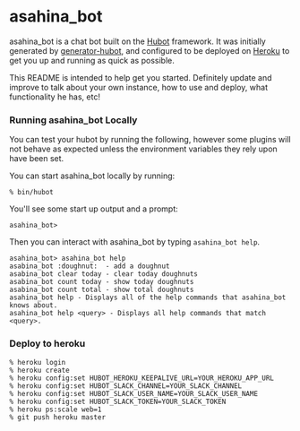 # asahina_bot

asahina_bot is a chat bot built on the [Hubot][hubot] framework. It was
initially generated by [generator-hubot][generator-hubot], and configured to be
deployed on [Heroku][heroku] to get you up and running as quick as possible.

This README is intended to help get you started. Definitely update and improve
to talk about your own instance, how to use and deploy, what functionality he
has, etc!

[heroku]: http://www.heroku.com
[hubot]: http://hubot.github.com
[generator-hubot]: https://github.com/github/generator-hubot

### Running asahina_bot Locally

You can test your hubot by running the following, however some plugins will not
behave as expected unless the environment variables they rely upon have been 
set.

You can start asahina_bot locally by running:

    % bin/hubot

You'll see some start up output and a prompt:

    asahina_bot>

Then you can interact with asahina_bot by typing `asahina_bot help`.

    asahina_bot> asahina_bot help
    asabina_bot :doughnut:  - add a doughnut
    asabina_bot clear today - clear today doughnuts
    asabina_bot count today - show today doughnuts
    asabina_bot count total - show total doughnuts
    asahina_bot help - Displays all of the help commands that asahina_bot knows about.
    asahina_bot help <query> - Displays all help commands that match <query>.

### Deploy to heroku

    % heroku login
    % heroku create
    % heroku config:set HUBOT_HEROKU_KEEPALIVE_URL=YOUR_HEROKU_APP_URL
    % heroku config:set HUBOT_SLACK_CHANNEL=YOUR_SLACK_CHANNEL
    % heroku config:set HUBOT_SLACK_USER_NAME=YOUR_SLACK_USER_NAME
    % heroku config:set HUBOT_SLACK_TOKEN=YOUR_SLACK_TOKEN
    % heroku ps:scale web=1
    % git push heroku master
